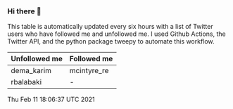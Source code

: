 ### Hi there 👋

This table is automatically updated every six hours with a list of Twitter users who have followed me and unfollowed me. I used Github Actions, the Twitter API, and the python package tweepy to automate this workflow.

| Unfollowed me |  Followed me |
| --- | --- |
|dema_karim|mcintyre_re|
|rbalabaki|-|
Thu Feb 11 18:06:37 UTC 2021
